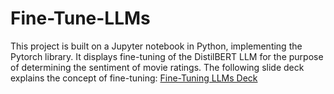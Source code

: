 # Fine-Tune-LLMs
This project is built on a Jupyter notebook in Python, implementing the Pytorch library.
It displays fine-tuning of the DistilBERT LLM for the purpose of determining the sentiment of movie ratings.
The following slide deck explains the concept of fine-tuning: 
[Fine-Tuning LLMs Deck](Fine-Tuning_LLMs.pdf)

